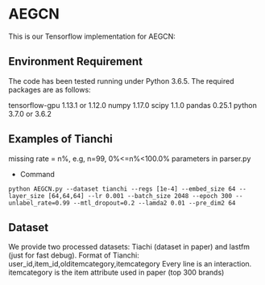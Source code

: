 # AEGCN
This is our Tensorflow implementation for AEGCN:



## Environment Requirement
The code has been tested running under Python 3.6.5. The required packages are as follows:

tensorflow-gpu 1.13.1 or 1.12.0
numpy 1.17.0
scipy 1.1.0
pandas 0.25.1
python 3.7.0 or 3.6.2

## Examples of Tianchi 
missing rate = n%, e.g, n=99, 0%<=n%<100.0%
parameters in parser.py
* Command
```
python AEGCN.py --dataset tianchi --regs [1e-4] --embed_size 64 --layer_size [64,64,64] --lr 0.001 --batch_size 2048 --epoch 300 --unlabel_rate=0.99 --mtl_dropout=0.2 --lamda2 0.01 --pre_dim2 64
```

## Dataset
We provide two processed datasets: Tiachi (dataset in paper) and lastfm (just for fast debug).
Format of Tianchi: user_id,item_id,olditemcategory,itemcategory
Every line is an interaction. itemcategory is the item attribute used in paper (top 300 brands)

